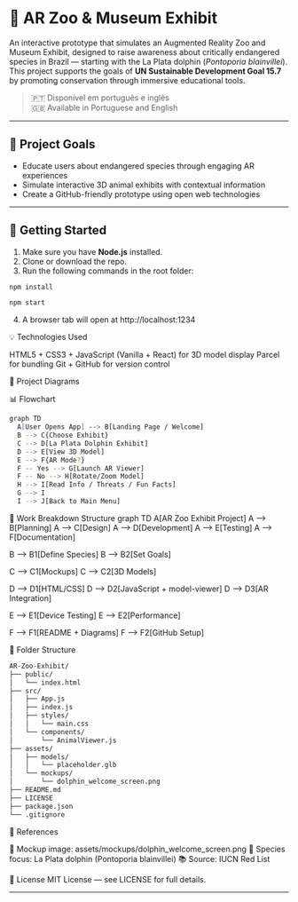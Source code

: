 # 🐬 AR Zoo & Museum Exhibit

An interactive prototype that simulates an Augmented Reality Zoo and Museum Exhibit, designed to raise awareness about critically endangered species in Brazil — starting with the La Plata dolphin (*Pontoporia blainvillei*). This project supports the goals of **UN Sustainable Development Goal 15.7** by promoting conservation through immersive educational tools.

> 🇵🇹 Disponível em português e inglês  
> 🇬🇧 Available in Portuguese and English

---

## 🎯 Project Goals

- Educate users about endangered species through engaging AR experiences
- Simulate interactive 3D animal exhibits with contextual information
- Create a GitHub-friendly prototype using open web technologies

---

## 🚀 Getting Started

1. Make sure you have **Node.js** installed.
2. Clone or download the repo.
3. Run the following commands in the root folder:

```bash
npm install
```
```bash
npm start
```
4. A browser tab will open at http://localhost:1234

💡 Technologies Used

HTML5 + CSS3 + JavaScript (Vanilla + React)
<model-viewer> for 3D model display
Parcel for bundling
Git + GitHub for version control

🧠 Project Diagrams

📊 Flowchart
```bash
graph TD
  A[User Opens App] --> B[Landing Page / Welcome]
  B --> C{Choose Exhibit}
  C --> D[La Plata Dolphin Exhibit]
  D --> E[View 3D Model]
  E --> F{AR Mode?}
  F -- Yes --> G[Launch AR Viewer]
  F -- No --> H[Rotate/Zoom Model]
  H --> I[Read Info / Threats / Fun Facts]
  G --> I
  I --> J[Back to Main Menu]
```

🧩 Work Breakdown Structure
graph TD
  A[AR Zoo Exhibit Project]
  A --> B[Planning]
  A --> C[Design]
  A --> D[Development]
  A --> E[Testing]
  A --> F[Documentation]

  B --> B1[Define Species]
  B --> B2[Set Goals]
  
  C --> C1[Mockups]
  C --> C2[3D Models]
  
  D --> D1[HTML/CSS]
  D --> D2[JavaScript + model-viewer]
  D --> D3[AR Integration]

  E --> E1[Device Testing]
  E --> E2[Performance]

  F --> F1[README + Diagrams]
  F --> F2[GitHub Setup]

📁 Folder Structure
```bash
AR-Zoo-Exhibit/
├── public/
│   └── index.html
├── src/
│   ├── App.js
│   ├── index.js
│   ├── styles/
│   │   └── main.css
│   └── components/
│       └── AnimalViewer.js
├── assets/
│   ├── models/
│   │   └── placeholder.glb
│   └── mockups/
│       └── dolphin_welcome_screen.png
├── README.md
├── LICENSE
├── package.json
└── .gitignore
```

📸 References

🎨 Mockup image: assets/mockups/dolphin_welcome_screen.png
🐬 Species focus: La Plata dolphin (Pontoporia blainvillei)
📚 Source: IUCN Red List

📝 License
MIT License — see LICENSE for full details.

---
